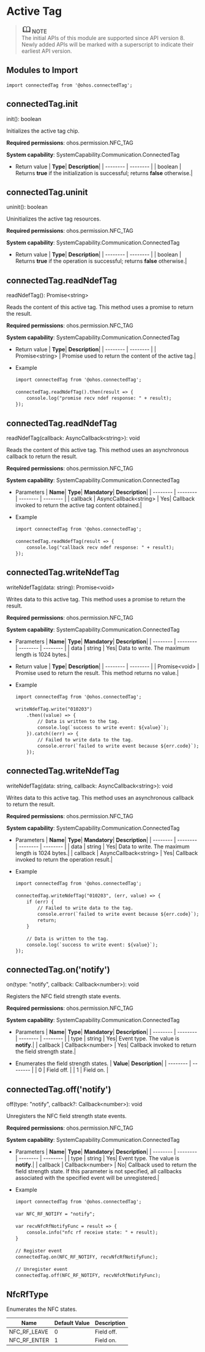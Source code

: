 # Active Tag

> ![icon-note.gif](public_sys-resources/icon-note.gif)**NOTE**<br/>
> The initial APIs of this module are supported since API version 8. Newly added APIs will be marked with a superscript to indicate their earliest API version.


## Modules to Import

```
import connectedTag from '@ohos.connectedTag';
```


## connectedTag.init

init(): boolean

Initializes the active tag chip.

**Required permissions**: ohos.permission.NFC_TAG

**System capability**: SystemCapability.Communication.ConnectedTag

- Return value
  | **Type**| **Description**|
  | -------- | -------- |
  | boolean | Returns **true** if the initialization is successful; returns **false** otherwise.|


## connectedTag.uninit

uninit(): boolean

Uninitializes the active tag resources.

**Required permissions**: ohos.permission.NFC_TAG

**System capability**: SystemCapability.Communication.ConnectedTag

- Return value
  | **Type**| **Description**|
  | -------- | -------- |
  | boolean | Returns **true** if the operation is successful; returns **false** otherwise.|


## connectedTag.readNdefTag

readNdefTag(): Promise&lt;string&gt;

Reads the content of this active tag. This method uses a promise to return the result.

**Required permissions**: ohos.permission.NFC_TAG

**System capability**: SystemCapability.Communication.ConnectedTag

- Return value
  | **Type**| **Description**|
  | -------- | -------- |
  | Promise&lt;string&gt; | Promise used to return the content of the active tag.|

- Example
  ```
  import connectedTag from '@ohos.connectedTag';
  
  connectedTag.readNdefTag().then(result => {
      console.log("promise recv ndef response: " + result);
  });
  ```

## connectedTag.readNdefTag

readNdefTag(callback: AsyncCallback&lt;string&gt;): void

Reads the content of this active tag. This method uses an asynchronous callback to return the result.

**Required permissions**: ohos.permission.NFC_TAG

**System capability**: SystemCapability.Communication.ConnectedTag

- Parameters
  | **Name**| **Type**| **Mandatory**| **Description**|
  | -------- | -------- | -------- | -------- |
  | callback | AsyncCallback&lt;string&gt; | Yes| Callback invoked to return the active tag content obtained.|

- Example
  ```
  import connectedTag from '@ohos.connectedTag';
  
  connectedTag.readNdefTag(result => {
      console.log("callback recv ndef response: " + result);
  });
  ```

## connectedTag.writeNdefTag

writeNdefTag(data: string): Promise&lt;void&gt;

Writes data to this active tag. This method uses a promise to return the result.

**Required permissions**: ohos.permission.NFC_TAG

**System capability**: SystemCapability.Communication.ConnectedTag

- Parameters
  | **Name**| **Type**| **Mandatory**| **Description**|
  | -------- | -------- | -------- | -------- |
  | data | string | Yes| Data to write. The maximum length is 1024 bytes.|

- Return value
  | **Type**| **Description**|
  | -------- | -------- |
  | Promise&lt;void&gt; | Promise used to return the result. This method returns no value.|

- Example
  ```
  import connectedTag from '@ohos.connectedTag';
  
  writeNdefTag.write("010203")
      .then((value) => {
          // Data is written to the tag.
          console.log(`success to write event: ${value}`);
      }).catch((err) => {
          // Failed to write data to the tag.
          console.error(`failed to write event because ${err.code}`);
      });
  ```

## connectedTag.writeNdefTag

writeNdefTag(data: string, callback: AsyncCallback&lt;string&gt;): void

Writes data to this active tag. This method uses an asynchronous callback to return the result.

**Required permissions**: ohos.permission.NFC_TAG

**System capability**: SystemCapability.Communication.ConnectedTag

- Parameters
  | **Name**| **Type**| **Mandatory**| **Description**|
  | -------- | -------- | -------- | -------- |
  | data | string | Yes| Data to write. The maximum length is 1024 bytes.|
  | callback | AsyncCallback&lt;string&gt; | Yes| Callback invoked to return the operation result.|

- Example
  ```
  import connectedTag from '@ohos.connectedTag';
  
  connectedTag.writeNdefTag("010203", (err, value) => {
      if (err) {
          // Failed to write data to the tag.
          console.error(`failed to write event because ${err.code}`);
          return;
      }
  
      // Data is written to the tag.
      console.log(`success to write event: ${value}`);
  });
  ```

## connectedTag.on('notify')

on(type: "notify", callback: Callback&lt;number&gt;): void

Registers the NFC field strength state events.

**Required permissions**: ohos.permission.NFC_TAG

**System capability**: SystemCapability.Communication.ConnectedTag

- Parameters
  | **Name**| **Type**| **Mandatory**| **Description**|
  | -------- | -------- | -------- | -------- |
  | type | string | Yes| Event type. The value is **notify**.|
  | callback | Callback&lt;number&gt; | Yes| Callback invoked to return the field strength state.|

- Enumerates the field strength states.
  | **Value**| **Description**|
  | -------- | -------- |
  | 0 | Field off. |
  | 1 | Field on. |


## connectedTag.off('notify')

off(type: "notify", callback?: Callback&lt;number&gt;): void

Unregisters the NFC field strength state events.

**Required permissions**: ohos.permission.NFC_TAG

**System capability**: SystemCapability.Communication.ConnectedTag

- Parameters
  | **Name**| **Type**| **Mandatory**| **Description**|
  | -------- | -------- | -------- | -------- |
  | type | string | Yes| Event type. The value is **notify**.|
  | callback | Callback&lt;number&gt; | No| Callback used to return the field strength state. If this parameter is not specified, all callbacks associated with the specified event will be unregistered.|

- Example
  ```
  import connectedTag from '@ohos.connectedTag';
  
  var NFC_RF_NOTIFY = "notify";
  
  var recvNfcRfNotifyFunc = result => {
      console.info("nfc rf receive state: " + result);
  }
  
  // Register event
  connectedTag.on(NFC_RF_NOTIFY, recvNfcRfNotifyFunc);
  
  // Unregister event
  connectedTag.off(NFC_RF_NOTIFY, recvNfcRfNotifyFunc);
  ```

## NfcRfType

Enumerates the NFC states.

| Name| Default Value| Description|
| -------- | -------- | -------- |
| NFC_RF_LEAVE | 0 | Field off. |
| NFC_RF_ENTER | 1 | Field on. |
